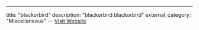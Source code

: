 ---
title: "blackorbird"
description: "blackorbird
blackorbird"
external_category: "Miscellaneous"
---[Visit Website](https://github.com/blackorbird)

